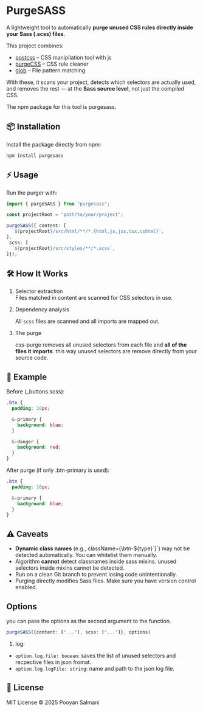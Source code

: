 # **PurgeSASS**

A lightweight tool to automatically **purge unused CSS rules directly inside your Sass (.scss) files**.

This project combines:

* [postcss](https://github.com/postcss/postcss) – CSS manipilation tool with js
* [purgeCSS](https://github.com/FullHuman/purgecss) – CSS rule cleaner  
* [glob](https://github.com/isaacs/node-glob) – File pattern matching

With these, it scans your project, detects which selectors are actually used, and removes the rest — at the **Sass source level**, not just the compiled CSS.

The npm package for this tool is purgesass.

## **📦 Installation**

Install the package directly from npm:

```
npm install purgesass
```

## **⚡ Usage**

Run the purger with:

```ts
import { purgeSASS } from "purgesass";

const projectRoot = "path/to/your/project";  

purgeSASS({ content: [
  `${projectRoot}/src/html/**/*.{html,js,jsx,tsx,cshtml}`,
],
 scss: [
  `${projectRoot}/src/styles/**/*.scss`,
]});
```

## **🛠 How It Works**

1. Selector extraction  
   Files matched in content are scanned for CSS selectors in use.
2. Dependency analysis
    
    All `scss` files are scanned and all imports are mapped out. 
2. The purge

   css-purge removes all unused selectors from each file and **all of the files it imports**. this way unused selectors are remove directly from your source code.
   

## **🧪 Example**

Before (\_buttons.scss):
```scss
.btn {  
  padding: 10px;

  &-primary {  
    background: blue;  
  }

  &-danger {  
    background: red;  
  }  
}
```

After purge (if only .btn-primary is used):

```scss
.btn {  
  padding: 10px;

  &-primary {  
    background: blue;  
  }  
}
```

## **⚠️ Caveats**

* **Dynamic class names** (e.g., className={\\btn-${type}\`}\`) may not be detected automatically. You can whitelist them manually.  
* Algorithm **cannot** detect classnames inside sass mixins. unused selectors inside mixins cannot be detected.  
* Run on a clean Git branch to prevent losing code unintentionally.  
* Purging directly modifies Sass files. Make sure you have version control enabled.

## **Options**

you can pass the options as the second argument to the function.

```ts
purgeSASS({content: ["..."], scss: ["..."]}, options)
```

1. log:
- `option.log.file: booean`: saves the list of unused selectors and recpective files in json fromat.
- `option.log.logFile: string`: name and path to the json log file.

## **📜 License**

MIT License © 2025 Pooyan Salmani